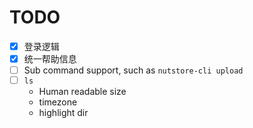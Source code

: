 # TODO

- [x] 登录逻辑
- [x] 统一帮助信息
- [ ] Sub command support, such as `nutstore-cli upload `
- [ ] `ls`
    * Human readable size
    * timezone
    * highlight dir
